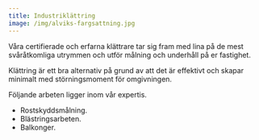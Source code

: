 ```yaml
---
title: Industriklättring
image: /img/alviks-fargsattning.jpg
---
```

Våra certifierade och erfarna klättrare tar sig fram med lina på de mest svåråtkomliga utrymmen och utför målning och underhåll på er fastighet. 

Klättring är ett bra alternativ på grund av att det är effektivt och skapar minimalt med störningsmoment för omgivningen. 

Följande arbeten ligger inom vår expertis.

* Rostskyddsmålning.
* Blästringsarbeten.
* Balkonger.
